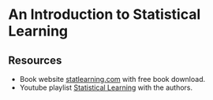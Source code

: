 # An Introduction to Statistical Learning

## Resources

* Book website [statlearning.com](https://www.statlearning.com/) with free book download.
* Youtube playlist [Statistical Learning](https://youtube.com/playlist?list=PLoROMvodv4rOzrYsAxzQyHb8n_RWNuS1e) with the authors.
